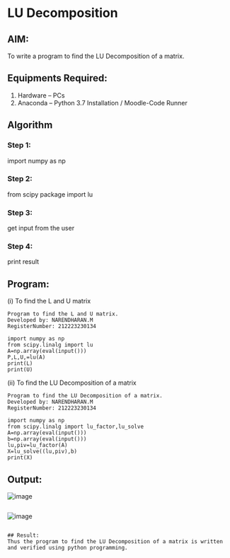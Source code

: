 # LU Decomposition 

## AIM:
To write a program to find the LU Decomposition of a matrix.

## Equipments Required:
1. Hardware – PCs
2. Anaconda – Python 3.7 Installation / Moodle-Code Runner

## Algorithm
### Step 1:
import numpy as np
### Step 2:
from scipy package import lu
### Step 3:
get input from the user
### Step 4:
print result

## Program:
(i) To find the L and U matrix
```
Program to find the L and U matrix.
Developed by: NARENDHARAN.M
RegisterNumber: 212223230134
```
```
import numpy as np
from scipy.linalg import lu
A=np.array(eval(input()))
P,L,U,=lu(A)
print(L)
print(U)

```
(ii) To find the LU Decomposition of a matrix
```
Program to find the LU Decomposition of a matrix.
Developed by: NARENDHARAN.M
RegisterNumber: 212223230134
```
```
import numpy as np
from scipy.linalg import lu_factor,lu_solve
A=np.array(eval(input()))
b=np.array(eval(input()))
lu,piv=lu_factor(A)
X=lu_solve((lu,piv),b)
print(X)

```

## Output:

![image](https://github.com/user-attachments/assets/8b35bad3-85ca-43b1-a9bb-0d9d50e82b42)
```
```
![image](https://github.com/user-attachments/assets/82d4bce7-ccb2-4d55-8fa0-528eb7c13015)
```

## Result:
Thus the program to find the LU Decomposition of a matrix is written and verified using python programming.

